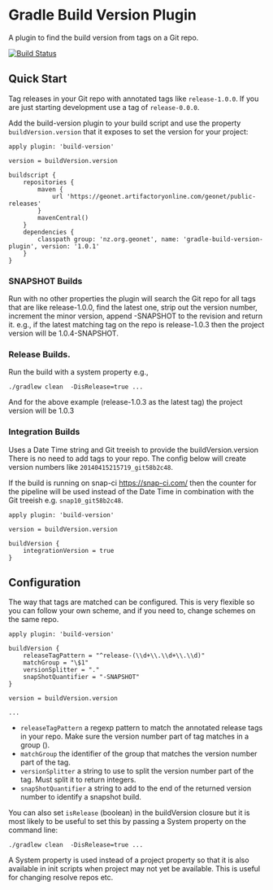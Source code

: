 # Gradle Build Version Plugin

A plugin to find the build version from tags on a Git repo.

[![Build Status](https://snap-ci.com/RIKRrXhbI6Fnlo3BeWeJtPMkQVOiBrZvMWJvhb4UGwU/build_image)](https://snap-ci.com/projects/GeoNet/gradle-build-version-plugin/build_history)

## Quick Start

Tag releases in your Git repo with annotated tags like `release-1.0.0`.  If you are just starting development use a tag of
`release-0.0.0`.

Add the build-version plugin to your build script and use the property `buildVersion.version` that it exposes to set the version
for your project:

```
apply plugin: 'build-version'

version = buildVersion.version

buildscript {
    repositories {
        maven {
            url 'https://geonet.artifactoryonline.com/geonet/public-releases'
        }
        mavenCentral()
    }
    dependencies {
        classpath group: 'nz.org.geonet', name: 'gradle-build-version-plugin', version: '1.0.1'
    }
}

```

### SNAPSHOT Builds

Run with no other properties the plugin will search the Git repo for all tags that are like release-1.0.0, find the
latest one, strip out the version number, increment the minor version, append -SNAPSHOT to the revision and return it.  e.g.,
 if the latest matching tag on the repo is release-1.0.3 then the project version will be 1.0.4-SNAPSHOT.

### Release Builds.

Run the build with a system property e.g.,

```
./gradlew clean  -DisRelease=true ...
```

And for the above example (release-1.0.3 as the latest tag) the project version will be 1.0.3

### Integration Builds

Uses a Date Time string and Git treeish to provide the buildVersion.version  There is no need to add tags to your repo.
The config below will create version numbers like `20140415215719_git58b2c48`.

If the build is running on snap-ci https://snap-ci.com/ then the counter for the pipeline will be used instead of the
  Date Time in combination with the Git treeish e.g. `snap10_git58b2c48`.

```
apply plugin: 'build-version'

version = buildVersion.version

buildVersion {
    integrationVersion = true
}
```

## Configuration

The way that tags are matched can be configured.  This is very flexible so you can follow your own scheme, and if you need to,
change schemes on the same repo.

```
apply plugin: 'build-version'

buildVersion {
    releaseTagPattern = "^release-(\\d+\\.\\d+\\.\\d)"
    matchGroup = "\$1"
    versionSplitter = "."
    snapShotQuantifier = "-SNAPSHOT"
}

version = buildVersion.version

...
```

* `releaseTagPattern` a regexp pattern to match the annotated release tags in your repo.  Make sure the version number part of tag
matches in a group ().
* `matchGroup` the identifier of the group that matches the version number part of the tag.
* `versionSplitter` a string to use to split the version number part of the tag.  Must split it to return integers.
* `snapShotQuantifier` a string to add to the end of the returned version number to identify a snapshot build.

You can also set `isRelease` (boolean) in the buildVersion closure but it is most likely to be useful to set this by passing a System property
 on the command line:

```
./gradlew clean  -DisRelease=true ...

```
A System property is used instead of a project property so that it is also available in init scripts when project may not
yet be available.  This is useful for changing resolve repos etc.
